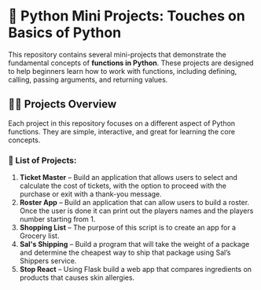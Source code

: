 # 🐍 Python Mini Projects: Touches on Basics of Python 

This repository contains several mini-projects that demonstrate the fundamental concepts of **functions in Python**. These projects are designed to help beginners learn how to work with functions, including defining, calling, passing arguments, and returning values.  

## 🧑‍💻 Projects Overview  

Each project in this repository focuses on a different aspect of Python functions. They are simple, interactive, and great for learning the core concepts.

### 📂 List of Projects:
1. **Ticket Master** – Build an application that allows users to select and calculate the cost of tickets, with the option to proceed with the purchase or exit with a thank-you message.
2. **Roster App** – Build an application that can allow users to build a roster. Once the user is done it can print out the players names and the players number starting from 1.
3. **Shopping List** – The purpose of this script is to create an app for a Grocery list.
4. **Sal's Shipping** – Build a program that will take the weight of a package and determine the cheapest way to ship that package using Sal’s Shippers service.
5. **Stop React** – Using Flask build a web app that compares ingredients on products that causes skin allergies.

